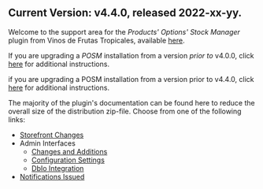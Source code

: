 ## Current Version: v4.4.0, released 2022-xx-yy.

Welcome to the support area for the _Products' Options' Stock Manager_ plugin from Vinos de Frutas Tropicales, available [here](https://vinosdefrutastropicales.com/index.php?main_page=product_info&cPath=2_7&products_id=46).

If you are upgrading a _POSM_ installation from a version _prior to_ v4.0.0, click [here](./pages/upgrading_to_posm_400.md) for additional instructions.

if you are upgrading a POSM installation from a version prior to v4.4.0, click [here](./pages/upgrading_to_posm_440.md) for additional instructions.

The majority of the plugin's documentation can be found here to reduce the overall size of the distribution zip-file.  Choose from one of the following links:

- [Storefront Changes](./pages/storefront_interfaces.md)
- Admin Interfaces
  - [Changes and Additions](./pages/admin_interfaces.md)
  - [Configuration Settings](./pages/configuration.md)
  - [DbIo Integration](./pages/dbio.md)
- [Notifications Issued](./pages/posm_notifications.md) 
